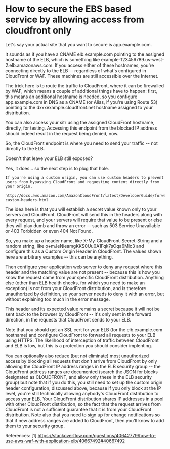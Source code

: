 # How to secure the EBS based service by allowing access from cloudfront only

Let's say your actual site that you want to secure is app.example.com.

It sounds as if you have a CNAME elb.example.com pointing to the assigned hostname of the ELB, which is something like example-123456789.us-west-2.elb.amazonaws.com. If you access either of these hostnames, you're connecting directly to the ELB -- regardless of what's configured in CloudFront or WAF. These machines are still accessible over the Internet.

The trick here is to route the traffic to CloudFront, where it can be firewalled by WAF, which means a couple of additional things have to happen: first, this means an additional hostname is needed, so you configure app.example.com in DNS as a CNAME (or Alias, if you're using Route 53) pointing to the dxxxexample.cloudfront.net hostname assigned to your distribution.

You can also access your sitr using the assigned CloudFront hostname, directly, for testing. Accessing this endpoint from the blocked IP address should indeed result in the request being denied, now.

So, the CloudFront endpoint is where you need to send your traffic -- not directly to the ELB.

Doesn't that leave your ELB still exposed?

Yes, it does... so the next step is to plug that hole.

```
If you're using a custom origin, you can use custom headers to prevent users from bypassing CloudFront and requesting content directly from your origin.

http://docs.aws.amazon.com/AmazonCloudFront/latest/DeveloperGuide/forward-custom-headers.html
```

The idea here is that you will establish a secret value known only to your servers and CloudFront. CloudFront will send this in the headers along with every request, and your servers will require that value to be present or else they will play dumb and throw an error -- such as 503 Service Unavailable or 403 Forbidden or even 404 Not Found.

So, you make up a header name, like X-My-CloudFront-Secret-String and a random string, like o+mJeNieamgKKS0Uu0A1Fqk7sOqa6Mlc3 and configure this as a Custom Origin Header in CloudFront. The values shown here are arbitrary examples -- this can be anything.

Then configure your application web server to deny any request where this header and the matching value are not present -- because this is how you know the request came from your specific CloudFront distribution. Anything else (other than ELB health checks, for which you need to make an exception) is not from your CloudFront distribution, and is therefore unauthorized by definition, so your server needs to deny it with an error, but without explaining too much in the error message.

This header and its expected value remains a secret because it will not be sent back to the browser by CloudFront -- it's only sent in the forward direction, in the requests that CloudFront sends to your ELB.

Note that you should get an SSL cert for your ELB (for the elb.example.com hostname) and configure CloudFront to forward all requests to your ELB using HTTPS. The likelihood of interception of traffic between CloudFront and ELB is low, but this is a protection you should consider implenting.

You can optionally also reduce (but not eliminate) most unauthorized access by blocking all requests that don't arrive from CloudFront by only allowing the CloudFront IP address ranges in the ELB security group -- the CloudFront address ranges are documented (search the JSON for blocks designated as CLOUDFRONT, and allow only these in the ELB security group) but note that if you do this, you still need to set up the custom origin header configuration, discussed above, because if you only block at the IP level, you're still technically allowing anybody's CloudFront distribution to access your ELB. Your CloudFront distribution shares IP addresses in a pool with other CloudFront distribution, so the fact that the request arrives from CloudFront is not a sufficient guarantee that it is from your CloudFront distribution. Note also that you need to sign up for change notifications so that if new address ranges are added to CloudFront, then you'll know to add them to your security group.

References:
[1] https://stackoverflow.com/questions/40642779/how-to-use-aws-waf-with-application-elb/40667492#40667492
